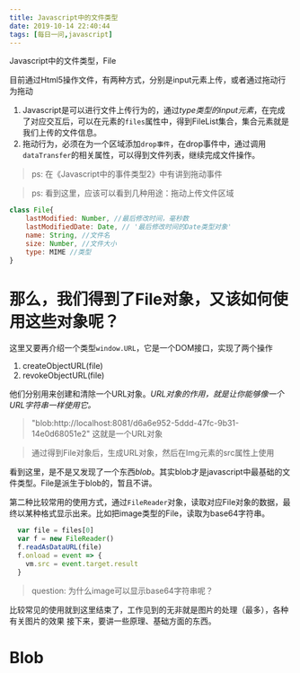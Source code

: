 ```yaml
---
title: Javascript中的文件类型
date: 2019-10-14 22:40:44
tags: [每日一问,javascript]
---
```


Javascript中的文件类型，File
<!-- more -->

目前通过Html5操作文件，有两种方式，分别是input元素上传，或者通过拖动行为拖动
1. Javascript是可以进行文件上传行为的，通过*type类型的input元素*，在完成了对应交互后，可以在元素的`files`属性中，得到FileList集合，集合元素就是我们上传的文件信息。  
2. 拖动行为，必须在为一个区域添加`drop事件`，在drop事件中，通过调用`dataTransfer`的相关属性，可以得到文件列表，继续完成文件操作。  

> ps: 在《Javascript中的事件类型2》中有讲到拖动事件

> ps: 看到这里，应该可以看到几种用途：拖动上传文件区域

```javascript
class File{
    lastModified: Number, //最后修改时间，毫秒数
    lastModifiedDate: Date, // '最后修改时间的Date类型对象'
    name: String, //文件名
    size: Number, //文件大小
    type: MIME //类型
}
```

# 那么，我们得到了File对象，又该如何使用这些对象呢？

这里又要再介绍一个类型`window.URL`，它是一个DOM接口，实现了两个操作  
1. createObjectURL(file)  
2. revokeObjectURL(file)

他们分别用来创建和清除一个URL对象。*URL对象的作用，就是让你能够像一个URL字符串一样使用它。*

> "blob:http://localhost:8081/d6a6e952-5ddd-47fc-9b31-14e0d68051e2" 这就是一个URL对象

> 通过得到File对象后，生成URL对象，然后在Img元素的src属性上使用

看到这里，是不是又发现了一个东西*blob*。其实blob才是javascript中最基础的文件类型。File是派生于blob的，暂且不讲。

第二种比较常用的使用方式，通过`FileReader`对象，读取对应File对象的数据，最终以某种格式显示出来。比如把image类型的File，读取为base64字符串。
```javascript
  var file = files[0]
  var f = new FileReader()
  f.readAsDataURL(file)
  f.onload = event => {
    vm.src = event.target.result
  }
```
> question: 为什么image可以显示base64字符串呢？

比较常见的使用就到这里结束了，工作见到的无非就是图片的处理（最多），各种有关图片的效果
接下来，要讲一些原理、基础方面的东西。

# Blob

